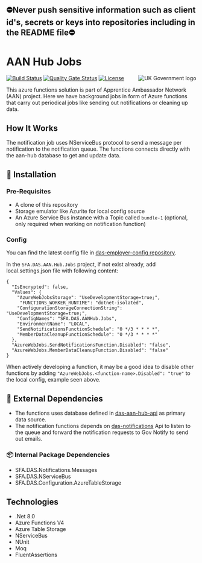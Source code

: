 ## ⛔Never push sensitive information such as client id's, secrets or keys into repositories including in the README file⛔

# AAN Hub Jobs

<img src="https://avatars.githubusercontent.com/u/9841374?s=200&v=4" align="right" alt="UK Government logo">

[![Build Status](https://sfa-gov-uk.visualstudio.com/Digital%20Apprenticeship%20Service/_apis/build/status%2Fdas-aan-hub-jobs?repoName=SkillsFundingAgency%2Fdas-aan-hub-jobs&branchName=main)](https://sfa-gov-uk.visualstudio.com/Digital%20Apprenticeship%20Service/_build/latest?definitionId=3465&repoName=SkillsFundingAgency%2Fdas-aan-hub-jobs&branchName=main)
[![Quality Gate Status](https://sonarcloud.io/api/project_badges/measure?project=SkillsFundingAgency_das-aan-hub-jobs&metric=alert_status)](https://sonarcloud.io/summary/new_code?id=SkillsFundingAgency_das-aan-hub-jobs)
[![License](https://img.shields.io/badge/license-MIT-lightgrey.svg?longCache=true&style=flat-square)](https://en.wikipedia.org/wiki/MIT_License)

This azure functions solution is part of Apprentice Ambassador Network (AAN) project. Here we have background jobs in form of Azure functions that carry out periodical jobs like sending out notifications or cleaning up data.

## How It Works

The notification job uses NServiceBus protocol to send a message per notification to the notification queue. The functions connects directly with the aan-hub database to get and update data.

## 🚀 Installation

### Pre-Requisites
* A clone of this repository
* Storage emulator like Azurite for local config source
* An Azure Service Bus instance with a Topic called `bundle-1` (optional, only required when working on notification function)

### Config

You can find the latest config file in [das-employer-config repository](https://github.com/SkillsFundingAgency/das-employer-config/blob/master/das-aan-hub-jobs/SFA.DAS.AANHub.Jobs.json). 

In the `SFA.DAS.AAN.Hub.Jobs` project, if not exist already, add local.settings.json file with following content:
```
{
  "IsEncrypted": false,
  "Values": {
    "AzureWebJobsStorage": "UseDevelopmentStorage=true;",
     "FUNCTIONS_WORKER_RUNTIME": "dotnet-isolated",
    "ConfigurationStorageConnectionString": "UseDevelopmentStorage=true;",
    "ConfigNames": "SFA.DAS.AANHub.Jobs",
    "EnvironmentName": "LOCAL",
    "SendNotificationsFunctionSchedule": "0 */3 * * * *",
    "MemberDataCleanupFunctionSchedule": "0 */3 * * * *"
  },
  "AzureWebJobs.SendNotificationsFunction.Disabled": "false",
  "AzureWebJobs.MemberDataCleanupFunction.Disabled": "false"
}
```
When actively developing a function, it may be a good idea to disable other functions by adding `"AzureWebJobs.<function-name>.Disabled": "true"` to the local config, example seen above. 

## 🔗 External Dependencies

* The functions uses database defined in [das-aan-hub-api](https://github.com/SkillsFundingAgency/das-ann-hub-api) as primary data source.
* The notification functions depends on [das-notifications](https://github.com/SkillsFundingAgency/das-notifications) Api to listen to the queue and forward the notification requests to Gov Notify to send out emails.

### 📦 Internal Package Dependencies
* SFA.DAS.Notifications.Messages
* SFA.DAS.NServiceBus
* SFA.DAS.Configuration.AzureTableStorage

## Technologies
* .Net 8.0
* Azure Functions V4
* Azure Table Storage
* NServiceBus
* NUnit
* Moq
* FluentAssertions
